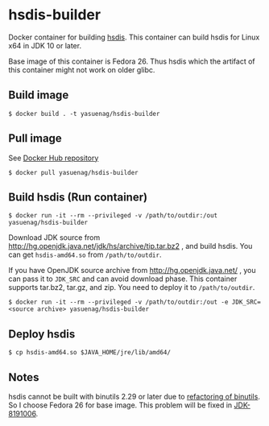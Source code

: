 # hsdis-builder

Docker container for building [hsdis](http://hg.openjdk.java.net/jdk/jdk/file/tip/src/utils/hsdis/README). This container can build hsdis for Linux x64 in JDK 10 or later.

Base image of this container is Fedora 26. Thus hsdis which the artifact of this container might not work on older glibc.

## Build image

```
$ docker build . -t yasuenag/hsdis-builder
```

## Pull image

See [Docker Hub repository](https://hub.docker.com/r/yasuenag/hsdis-builder/)

```
$ docker pull yasuenag/hsdis-builder
```

## Build hsdis (Run container)

```
$ docker run -it --rm --privileged -v /path/to/outdir:/out yasuenag/hsdis-builder
```

Download JDK source from http://hg.openjdk.java.net/jdk/hs/archive/tip.tar.bz2 , and build hsdis.
You can get `hsdis-amd64.so` from `/path/to/outdir`.

If you have OpenJDK source archive from http://hg.openjdk.java.net/ , you can pass it to `JDK_SRC` and can avoid download phase.
This container supports tar.bz2, tar.gz, and zip. You need to deploy it to `/path/to/outdir`.

```
$ docker run -it --rm --privileged -v /path/to/outdir:/out -e JDK_SRC=<source archive> yasuenag/hsdis-builder
```

## Deploy hsdis

```
$ cp hsdis-amd64.so $JAVA_HOME/jre/lib/amd64/
```

## Notes

hsdis cannot be built with binutils 2.29 or later due to [refactoring of binutils](https://sourceware.org/git/gitweb.cgi?p=binutils-gdb.git;a=commit;f=include/dis-asm.h;h=003ca0fd22863aaf1a9811c8a35a0133a2d27fb1). So I choose Fedora 26 for base image.
This problem will be fixed in [JDK-8191006](https://bugs.openjdk.java.net/browse/JDK-8191006).

